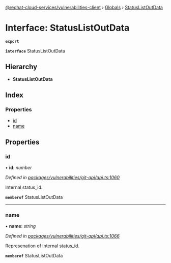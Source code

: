 [@redhat-cloud-services/vulnerabilities-client](../README.md) › [Globals](../globals.md) › [StatusListOutData](statuslistoutdata.md)

# Interface: StatusListOutData

**`export`** 

**`interface`** StatusListOutData

## Hierarchy

* **StatusListOutData**

## Index

### Properties

* [id](statuslistoutdata.md#id)
* [name](statuslistoutdata.md#name)

## Properties

###  id

• **id**: *number*

*Defined in [packages/vulnerabilities/git-api/api.ts:1060](https://github.com/RedHatInsights/javascript-clients/blob/master/packages/vulnerabilities/git-api/api.ts#L1060)*

Internal status_id.

**`memberof`** StatusListOutData

___

###  name

• **name**: *string*

*Defined in [packages/vulnerabilities/git-api/api.ts:1066](https://github.com/RedHatInsights/javascript-clients/blob/master/packages/vulnerabilities/git-api/api.ts#L1066)*

Represenation of internal status_id.

**`memberof`** StatusListOutData
